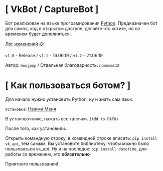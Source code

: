 #  [ VkBot / CaptureBot ]

Бот реализован на языке програмирования [Python](https://www.python.org/). Предназначен бот для сампа, код в открытом доступе, делайте что хотите, но со временем будет дополняться.

[Лог изменений :clipboard: ](https://github.com/hoojpop/VkBot/blob/master/log.md)

`v1.0` - Release./
`v1.1` - 16.06.19 /
`v1.2` - 21.06.19

Автор: `hoojpop` /
Отдельная благодарность: `nomnoms12`

# [ Как пользоваться ботом? ]

Для начало нужно установить Python, ну и знать сам язык.

`Установка`: [Нажми Меня](https://www.python.org/ftp/python/3.7.3/python-3.7.3.exe)

В установочнике, нажать все галочки. `(Add to PATH)`

После того, как установили..

Открыть командную строку, в командной строке вписать: `pip install vk_api`, тем самым, Вы установите библиотеку, чтобы можно было пользоваться vk_api.
Ну и на последок: `pip install datetime`, для работы со временем, это **обязательно**




Приятного пользования!

